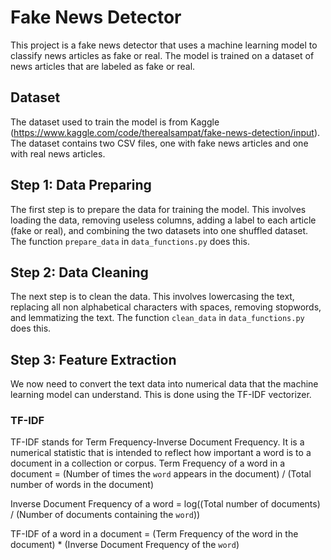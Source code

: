 # Fake News Detector

This project is a fake news detector that uses a machine learning model to classify news articles as fake or real. The model is trained on a dataset of news articles that are labeled as fake or real.

## Dataset

The dataset used to train the model is from Kaggle (https://www.kaggle.com/code/therealsampat/fake-news-detection/input). The dataset contains two CSV files, one with fake news articles and one with real news articles.

## Step 1: Data Preparing

The first step is to prepare the data for training the model. This involves loading the data, removing useless columns, adding a label to each article (fake or real), and combining the two datasets into one shuffled dataset. The function `prepare_data` in `data_functions.py` does this.

## Step 2: Data Cleaning

The next step is to clean the data. This involves lowercasing the text, replacing all non alphabetical characters with spaces, removing stopwords, and lemmatizing the text. The function `clean_data` in `data_functions.py` does this.

## Step 3: Feature Extraction

We now need to convert the text data into numerical data that the machine learning model can understand. This is done using the TF-IDF vectorizer.

### TF-IDF

TF-IDF stands for Term Frequency-Inverse Document Frequency. It is a numerical statistic that is intended to reflect how important a word is to a document in a collection or corpus.
Term Frequency of a word in a document = (Number of times the `word` appears in the document) / (Total number of words in the document)

Inverse Document Frequency of a word = log((Total number of documents) / (Number of documents containing the `word`))

TF-IDF of a word in a document = (Term Frequency of the word in the document) \* (Inverse Document Frequency of the `word`)
